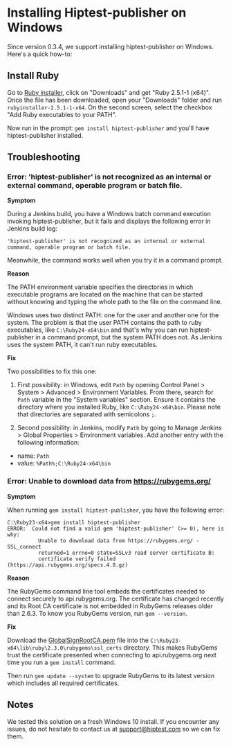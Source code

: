 Installing Hiptest-publisher on Windows
=======================================

Since version 0.3.4, we support installing hiptest-publisher on Windows. Here's a quick how-to:

Install Ruby
------------

Go to [Ruby installer](http://rubyinstaller.org/), click on "Downloads" and get "Ruby 2.5.1-1 (x64)". Once the file has been downloaded, open your "Downloads" folder and run ``rubyinstaller-2.5.1-1-x64``. On the second screen, select the checkbox "Add Ruby executables to your PATH".

Now run in the prompt: ``gem install hiptest-publisher`` and you'll have hiptest-publisher installed.

Troubleshooting
---------------

### Error: 'hiptest-publisher' is not recognized as an internal or external command, operable program or batch file.

**Symptom**

During a Jenkins build, you have a Windows batch command execution invoking hiptest-publisher, but it fails and displays the following error in Jenkins build log:

```
'hiptest-publisher' is not recognized as an internal or external command, operable program or batch file.
```

Meanwhile, the command works well when you try it in a command prompt.

**Reason**

The PATH environment variable specifies the directories in which executable programs are located on the machine that can be started without knowing and typing the whole path to the file on the command line.

Windows uses two distinct PATH: one for the user and another one for the system. The problem is that the user PATH contains the path to ruby executables, like `C:\Ruby24-x64\bin` and that's why you can run hiptest-publisher in a command prompt, but the system PATH does not. As Jenkins uses the system PATH, it can't run ruby executables.

**Fix**

Two possibilities to fix this one:

1. First possibility: in Windows, edit `Path` by opening Control Panel > System > Advanced > Environment Variables. From there, search for `Path` variable in the "System variables" section. Ensure it contains the directory where you installed Ruby, like `C:\Ruby24-x64\bin`. Please note that directories are separated with semicolons `;`.

2. Second possibility: in Jenkins, modify `Path` by going to Manage Jenkins > Global Properties > Environment variables. Add another entry with the following information:

  * name: `Path`
  * value: `%Path%;C:\Ruby24-x64\bin`

### Error: Unable to download data from https://rubygems.org/

**Symptom**

When running `gem install hiptest-publisher`, you have the following error:

```
C:\Ruby23-x64>gem install hiptest-publisher
ERROR:  Could not find a valid gem 'hiptest-publisher' (>= 0), here is why:
          Unable to download data from https://rubygems.org/ - SSL_connect
          returned=1 errno=0 state=SSLv3 read server certificate B:
          certificate verify failed (https://api.rubygems.org/specs.4.8.gz)
```

**Reason**

The RubyGems command line tool embeds the certificates needed to connect securely to api.rubygems.org. The certificate has changed recently and its Root CA certificate is not embedded in RubyGems releases older than 2.6.3. To know you RubyGems version, run `gem --version`.

**Fix**

Download the [GlobalSignRootCA.pem](https://raw.githubusercontent.com/rubygems/rubygems/master/lib/rubygems/ssl_certs/index.rubygems.org/GlobalSignRootCA.pem) file into the `C:\Ruby23-x64\lib\ruby\2.3.0\rubygems\ssl_certs` directory. This makes RubyGems trust the certificate presented when connecting to api.rubygems.org next time you run a `gem install` command.

Then run `gem update --system` to upgrade RubyGems to its latest version which includes all required certificates.


Notes
-----

We tested this solution on a fresh Windows 10 install. If you encounter any issues, do not hesitate to contact us at support@hiptest.com so we can fix them.
